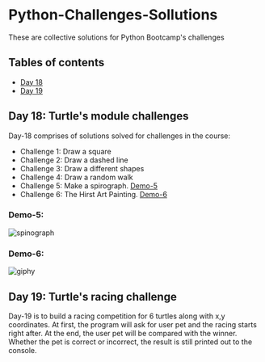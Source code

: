 # Python-Challenges-Sollutions
These are collective solutions for Python Bootcamp's challenges

## Tables of contents 
* [Day 18](#day-18)
* [Day 19](#day-19)

## Day 18: Turtle's module challenges  
Day-18 comprises of solutions solved for challenges in the course: 
  * Challenge 1: Draw a square
  * Challenge 2: Draw a dashed line
  * Challenge 3: Draw a different shapes
  * Challenge 4: Draw a random walk 
  * Challenge 5: Make a spirograph. [Demo-5](#demo-5)
  * Challenge 6: The Hirst Art Painting. [Demo-6](#demo-6)
 
 ### Demo-5:
 ![spinograph](https://user-images.githubusercontent.com/83873333/184083583-1245a67b-1e71-4d09-b8f0-8459a5446edc.gif)

 ### Demo-6:
 ![giphy](https://user-images.githubusercontent.com/83873333/183920552-e4a1ae33-f140-48f0-a8a1-173d9726cd9c.gif)
 
 ## Day 19: Turtle's racing challenge
 Day-19 is to build a racing competition for 6 turtles along with x,y coordinates. At first, the program will ask for user pet and the racing starts right after. At the end, the user pet will be compared with the winner. Whether the pet is correct or incorrect, the result is still printed out to the console.
